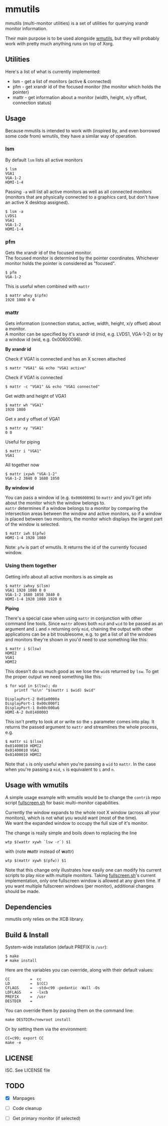 # mmutils

mmutils (multi-monitor utilities) is a set of utilities for querying xrandr
monitor information.

Their main purpose is to be used alongside
[wmutils](https://github.com/wmutils/), but they will probably work with pretty
much anything runs on top of Xorg.

## Utilities

Here's a list of what is currently implemented:

* lsm - get a list of monitors (active & connected)
* pfm - get xrandr id of the focused monitor (the monitor which holds the pointer)
* mattr - get information about a monitor (width, height, x/y offset, connection status)

## Usage

Because mmutils is intended to work with (inspired by, and even borrowed some
code from) wmutils, they have a similar way of operation.

### lsm
By default `lsm` lists all active monitors

```
$ lsm
VGA1
VGA-1-2
HDMI-1-4
```

Passing `-a` will list all active monitors as well as all connected monitors
(monitors that are physically connected to a graphics card, but don't have an
active X desktop assigned).

```
$ lsm -a
LVDS1
VGA1
VGA-1-2
HDMI-1-4
```

### pfm

Gets the xrandr id of the focused monitor.  
The focused monitor is determined by the pointer coordinates. Whichever monitor
holds the pointer is considered as "focused".
```
$ pfm
VGA-1-2
```

This is useful when combined with `mattr`
```
$ mattr whxy $(pfm)
1920 1080 0 0
```

### mattr

Gets information (connection status, active, width, height, x/y offset) about a
monitor.  
A monitor can be specified by it's xrandr id (mid, e.g. LVDS1, VGA-1-2) or by a
window id (wid, e.g. 0x00600096).

**By xrandr id**  

Check if VGA1 is connected and has an X screen attached
```
$ mattr "VGA1" && echo "VGA1 active"
```

Check if VGA1 is connected
```
$ mattr -c "VGA1" && echo "VGA1 connected"
```

Get width and height of VGA1
```
$ mattr wh "VGA1"
1920 1080
```

Get x and y offset of VGA1 
```
$ mattr xy "VGA1"
0 0
```

Useful for piping
```
$ mattr i "VGA1"
VGA1
```

All together now
```
$ mattr ixywh "VGA-1-2"
VGA-1-2 3840 0 1680 1050
```

**By window id**  

You can pass a window id (e.g. `0x00600096`) to `mattr` and you'll get info
about the monitor which the window belongs to.  
`mattr` determines if a window belongs to a monitor by comparing the
intersection areas between the window and active monitors, so if a window is
placed between two monitors, the monitor which displays the largest part of the
window is selected.

```
$ mattr iwh $(pfw)
HDMI-1-4 1920 1080
```
Note: `pfw` is part of wmutils. It returns the id of the currently focused
window.

### Using them together
Getting info about all active monitors is as simple as
```
$ mattr iwhxy $(lsm)
VGA1 1920 1080 0 0
VGA-1-2 1680 1050 3840 0
HDMI-1-4 1920 1080 1920 0
```

**Piping**

There's a special case when using `mattr` in conjunction with other command
line tools. Since `mattr` allows both `mid` and `wid` to be passed as an
argument and `i` and `n` returning only `mid`, chaining the output with other
applications can be a bit troublesome, e.g. to get a list of all the windows
and monitors they're shown in you'd need to use something like this:
```
$ mattr i $(lsw)
HDMI2
VGA1
HDMI2
```

This doesn't do us much good as we lose the `wid`s returned by `lsw`. To get
the proper output we need something like this:

```
$ for wid in $(lsw); do
    printf '%s\n' "$(mattr i $wid) $wid"

DisplayPort-2 0x01e0000a
DisplayPort-1 0x00c000f1
DisplayPort-1 0x00c000a6
HDMI-A-2 0x01400003
```

This isn't pretty to look at or write so the `s` parameter comes into play. It
returns the passed argument to `mattr` and streamlines the whole process, e.g.

```
$ mattr si $(lsw)
0x01400010 HDMI2
0x01400010 VGA1
0x01400010 HDMI2
```

Note that `s` is only useful when you're passing a `wid` to `mattr`. In the
case when you're passing a `mid`, `s` is equivalent to `i` and `n`.

## Usage with wmutils

A simple usage example with wmutils would be to change the `contrib` repo
script
[fullscreen.sh](https://github.com/wmutils/contrib/blob/master/fullscreen.sh)
for basic multi-monitor capabilities.  

Currently the window expands to the whole root X window (across all your
monitors), which is not what you would want (most of the time).  
We want the expanded window to occupy the full size of it's monitor.

The change is really simple and boils down to replacing the line

```
wtp $(wattr xywh `lsw -r`) $1
```

with (note **m**attr instead of **w**attr)

```
wtp $(mattr xywh $(pfw)) $1
```

Note that this change only illustrates how easily one can modify his current
scripts to play nice with multiple monitors. Taking
[fullscreen.sh](https://github.com/wmutils/contrib/blob/master/fullscreen.sh)'s
current implementation, only one fullscreen window is allowed at any given
time. If you want multiple fullscreen windows (per monitor), additional changes
should be made.

## Dependencies

mmutils only relies on the XCB library.

## Build & Install

System-wide installation (default PREFIX is `/usr`):

    $ make
    # make install

Here are the variables you can override, along with their default values:

    CC         =  cc
    LD         =  $(CC)
    CFLAGS     =  -std=c99 -pedantic -Wall -Os
    LDFLAGS    =  -lxcb
    PREFIX     =  /usr
    DESTDIR    =

You can override them by passing them on the command line:

    make DESTDIR=/newroot install

Or by setting them via the environment:

    CC=c99; export CC
    make -e

## LICENSE
ISC. See LICENSE file

## TODO
- [x] Manpages
- [ ] Code cleanup
- [ ] Get primary monitor (if selected)

